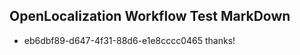 ## OpenLocalization Workflow Test MarkDown
* eb6dbf89-d647-4f31-88d6-e1e8cccc0465 
thanks!<!--HONumber=Mar16_HO2-->
